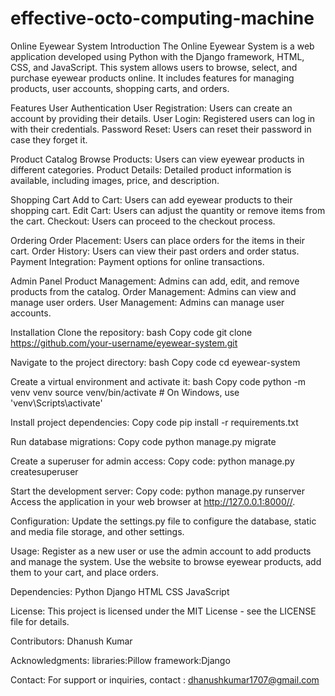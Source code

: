 # effective-octo-computing-machine
Online Eyewear System
Introduction
The Online Eyewear System is a web application developed using Python with the Django framework, HTML, CSS, and JavaScript. This system allows users to browse, select, and purchase eyewear products online. It includes features for managing products, user accounts, shopping carts, and orders.

Features
User Authentication
User Registration: Users can create an account by providing their details.
User Login: Registered users can log in with their credentials.
Password Reset: Users can reset their password in case they forget it.

Product Catalog
Browse Products: Users can view eyewear products in different categories.
Product Details: Detailed product information is available, including images, price, and description.

Shopping Cart
Add to Cart: Users can add eyewear products to their shopping cart.
Edit Cart: Users can adjust the quantity or remove items from the cart.
Checkout: Users can proceed to the checkout process.

Ordering
Order Placement: Users can place orders for the items in their cart.
Order History: Users can view their past orders and order status.
Payment Integration: Payment options for online transactions.

Admin Panel
Product Management: Admins can add, edit, and remove products from the catalog.
Order Management: Admins can view and manage user orders.
User Management: Admins can manage user accounts.

Installation
Clone the repository:
bash
Copy code
git clone https://github.com/your-username/eyewear-system.git

Navigate to the project directory:
bash
Copy code
cd eyewear-system

Create a virtual environment and activate it:
bash
Copy code
python -m venv venv
source venv/bin/activate  # On Windows, use 'venv\Scripts\activate'

Install project dependencies:
Copy code
pip install -r requirements.txt

Run database migrations:
Copy code
python manage.py migrate

Create a superuser for admin access:
Copy code:
python manage.py createsuperuser

Start the development server:
Copy code:
python manage.py runserver
Access the application in your web browser at http://127.0.0.1:8000//.

Configuration:
Update the settings.py file to configure the database, static and media file storage, and other settings.

Usage:
Register as a new user or use the admin account to add products and manage the system.
Use the website to browse eyewear products, add them to your cart, and place orders.

Dependencies:
Python
Django
HTML
CSS
JavaScript

License:
This project is licensed under the MIT License - see the LICENSE file for details.

Contributors:
Dhanush Kumar

Acknowledgments:
libraries:Pillow
framework:Django

Contact:
For support or inquiries, contact : dhanushkumar1707@gmail.com
